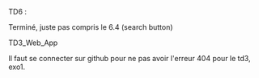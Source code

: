 TD6 :

Terminé, juste pas compris le 6.4
(search button)


TD3_Web_App

Il faut se connecter sur github pour ne pas avoir l'erreur 404 pour le td3, exo1.
